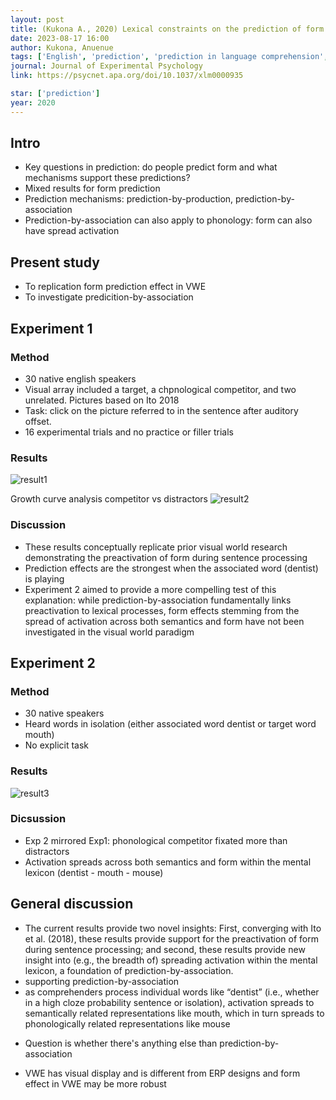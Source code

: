 ```yaml
---
layout: post
title: (Kukona A., 2020) Lexical constraints on the prediction of form - Insights from the visual world paradigm
date: 2023-08-17 16:00
author: Kukona, Anuenue
tags: ['English', 'prediction', 'prediction in language comprehension', 'eye-tracking', 'visual world paradigm']
journal: Journal of Experimental Psychology
link: https://psycnet.apa.org/doi/10.1037/xlm0000935

star: ['prediction']
year: 2020
---
```


## Intro

- Key questions in prediction: do people predict form and what mechanisms support these predictions?
- Mixed results for form prediction
- Prediction mechanisms: prediction-by-production, prediction-by-association
- Prediction-by-association can also apply to phonology: form can also have spread activation

## Present study

- To replication form prediction effect in VWE
- To investigate predicition-by-association

## Experiment 1
### Method

- 30 native english speakers
- Visual array included a target, a chpnological competitor, and two unrelated. Pictures based on Ito 2018
- Task: click on the picture referred to in the sentence after auditory offset.
- 16 experimental trials and no practice or filler trials

### Results

![result1](/reading-notes/img/articles-phd/kukona-2020-1.png)

Growth curve analysis competitor vs distractors
![result2](/reading-notes/img/articles-phd/kukona-2020-2.png)

### Discussion

- These results conceptually replicate prior visual world research demonstrating the preactivation of form during sentence processing
- Prediction effects are the strongest when the associated word (dentist) is playing
- Experiment 2 aimed to provide a more compelling test of this explanation: while prediction-by-association fundamentally links preactivation to lexical processes, form effects stemming from the spread of activation across both semantics and form have not been investigated in the visual world paradigm

## Experiment 2 
### Method

- 30 native speakers
- Heard words in isolation (either associated word dentist or target word mouth)
- No explicit task

### Results

![result3](/reading-notes/img/articles-phd/kukona-2020-3.png)

### Dicsussion

- Exp 2 mirrored Exp1: phonological competitor fixated more than distractors
- Activation spreads across both semantics and form within the mental lexicon (dentist - mouth - mouse)

## General discussion

- The current results provide two novel insights: First, converging with Ito et al. (2018), these results provide support for the preactivation of form during sentence processing; and second, these results provide new insight into (e.g., the breadth of) spreading activation within the mental lexicon, a foundation of prediction-by-association.
- supporting prediction-by-association
- as comprehenders process individual words like “dentist” (i.e., whether in a high cloze probability sentence or isolation), activation spreads to semantically related representations like mouth, which in turn spreads to phonologically related representations like mouse

<p></p>

- Question is whether there's anything else than prediction-by-association

<p></p>

- VWE has visual display and is different from ERP designs and form effect in VWE may be more robust
